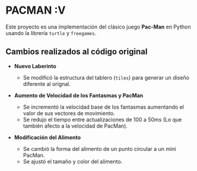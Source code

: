 # PACMAN :V

Este proyecto es una implementación del clásico juego **Pac-Man** en Python usando la librería `turtle` y `freegames`.

## Cambios realizados al código original

- **Nuevo Laberinto**  
  - Se modificó la estructura del tablero (`tiles`) para generar un diseño diferente al orignal.  

- **Aumento de Velocidad de los Fantasmas y PacMan**  
  - Se incrementó la velocidad base de los fantasmas aumentando el valor de sus vectores de movimiento.  
  - Se redujo el tiempo entre actualizaciones de 100 a 50ms (Lo que también afecto a la velocidad de PacMan).  

- **Modificación del Alimento**  
  - Se cambió la forma del alimento de un punto circular a un mini PacMan.  
  - Se ajustó el tamaño y color del alimento.  

